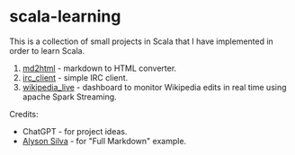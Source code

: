 # scala-learning

This is a collection of small projects in Scala that I have implemented in order to learn Scala.

1. [md2html](md2html/README.md) - markdown to HTML converter.
2. [irc_client](irc_client/README.md) - simple IRC client.
3. [wikipedia_live](wikipedia_live/README.md) - dashboard to monitor Wikipedia edits in real time using apache Spark Streaming.

Credits:
 * ChatGPT - for project ideas.
 * [Alyson Silva](https://gist.github.com/allysonsilva) - for "Full Markdown" example.

